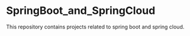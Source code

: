 # SpringBoot_and_SpringCloud
This repository contains projects related to spring boot and spring cloud.

